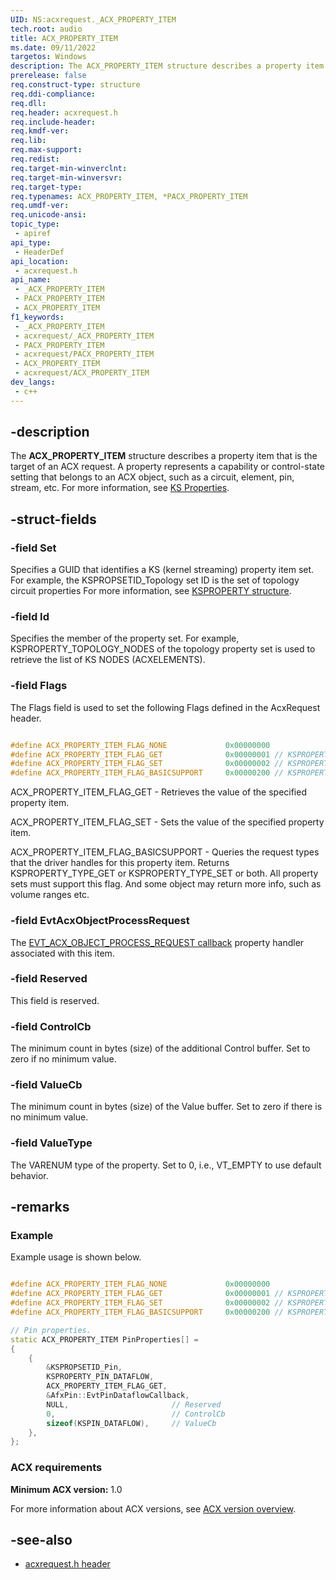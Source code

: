 ```yaml
---
UID: NS:acxrequest._ACX_PROPERTY_ITEM
tech.root: audio
title: ACX_PROPERTY_ITEM
ms.date: 09/11/2022
targetos: Windows
description: The ACX_PROPERTY_ITEM structure describes a property item that is the target of an ACX request.
prerelease: false
req.construct-type: structure
req.ddi-compliance: 
req.dll: 
req.header: acxrequest.h
req.include-header: 
req.kmdf-ver: 
req.lib: 
req.max-support: 
req.redist: 
req.target-min-winverclnt: 
req.target-min-winversvr: 
req.target-type: 
req.typenames: ACX_PROPERTY_ITEM, *PACX_PROPERTY_ITEM
req.umdf-ver: 
req.unicode-ansi: 
topic_type:
 - apiref
api_type:
 - HeaderDef
api_location:
 - acxrequest.h
api_name:
 - _ACX_PROPERTY_ITEM
 - PACX_PROPERTY_ITEM
 - ACX_PROPERTY_ITEM
f1_keywords:
 - _ACX_PROPERTY_ITEM
 - acxrequest/_ACX_PROPERTY_ITEM
 - PACX_PROPERTY_ITEM
 - acxrequest/PACX_PROPERTY_ITEM
 - ACX_PROPERTY_ITEM
 - acxrequest/ACX_PROPERTY_ITEM
dev_langs:
 - c++
---
```


## -description

The **ACX_PROPERTY_ITEM** structure describes a property item that is the target of an ACX request. A property represents a capability or control-state setting that belongs to an ACX object, such as a circuit, element, pin, stream, etc. For more information, see [KS Properties](/windows-hardware/drivers/stream/ks-properties).

## -struct-fields

### -field Set

Specifies a GUID that identifies a KS (kernel streaming) property item set. For example, the KSPROPSETID_Topology set ID is the set of topology circuit properties For more information, see [KSPROPERTY structure](/windows-hardware/drivers/stream/ksproperty-structure).

### -field Id

Specifies the member of the property set. For example, KSPROPERTY_TOPOLOGY_NODES of the topology property set is used to retrieve the list of KS NODES (ACXELEMENTS).

### -field Flags

The Flags field is used to set the following Flags defined in the AcxRequest header.

```cpp

#define ACX_PROPERTY_ITEM_FLAG_NONE             0x00000000
#define ACX_PROPERTY_ITEM_FLAG_GET              0x00000001 // KSPROPERTY_TYPE_GET
#define ACX_PROPERTY_ITEM_FLAG_SET              0x00000002 // KSPROPERTY_TYPE_SET
#define ACX_PROPERTY_ITEM_FLAG_BASICSUPPORT     0x00000200 // KSPROPERTY_TYPE_BASICSUPPORT

```

ACX_PROPERTY_ITEM_FLAG_GET - Retrieves the value of the specified property item.

ACX_PROPERTY_ITEM_FLAG_SET - Sets the value of the specified property item.

ACX_PROPERTY_ITEM_FLAG_BASICSUPPORT - Queries the request types that the driver handles for this property item. Returns KSPROPERTY_TYPE_GET or KSPROPERTY_TYPE_SET or both. All property sets must support this flag. And some object may return more info, such as volume ranges etc.

### -field EvtAcxObjectProcessRequest

The [EVT_ACX_OBJECT_PROCESS_REQUEST callback](nc-acxrequest-evt_acx_object_process_request.md) property handler associated with this item.

### -field Reserved

This field is reserved.

### -field ControlCb

The minimum count in bytes (size) of the additional Control buffer. Set to zero if no minimum value.

### -field ValueCb

The minimum count in bytes (size) of the Value buffer. Set to zero if there is no minimum value.

### -field ValueType

The VARENUM type of the property. Set to 0, i.e., VT_EMPTY to use default behavior.

## -remarks

### Example

Example usage is shown below.

```cpp

#define ACX_PROPERTY_ITEM_FLAG_NONE             0x00000000
#define ACX_PROPERTY_ITEM_FLAG_GET              0x00000001 // KSPROPERTY_TYPE_GET
#define ACX_PROPERTY_ITEM_FLAG_SET              0x00000002 // KSPROPERTY_TYPE_SET
#define ACX_PROPERTY_ITEM_FLAG_BASICSUPPORT     0x00000200 // KSPROPERTY_TYPE_BASICSUPPORT

// Pin properties.
static ACX_PROPERTY_ITEM PinProperties[] =
{
    {
        &KSPROPSETID_Pin,
        KSPROPERTY_PIN_DATAFLOW,
        ACX_PROPERTY_ITEM_FLAG_GET,
        &AfxPin::EvtPinDataflowCallback,
        NULL,                       // Reserved
        0,                          // ControlCb
        sizeof(KSPIN_DATAFLOW),     // ValueCb
    },
};  

```

### ACX requirements

**Minimum ACX version:** 1.0

For more information about ACX versions, see [ACX version overview](/windows-hardware/drivers/audio/acx-version-overview).

## -see-also

- [acxrequest.h header](index.md)
